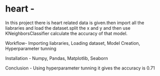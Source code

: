 # heart - 
In this project there is heart related data is given.then import all the liabraries and load the dataset.split the x and y and then use KNeighborsClassifier calculate the accuracy of that model.

Workflow-
Importing liabraries,
Loading dataset,
Model Creation,
Hyperparameter tunning

Installation - 
Numpy,
Pandas,
Matplotlib,
Seaborn

Conclusion - 
Using hyperparameter tunning it gives the accuracy is 0.71
